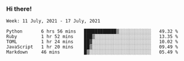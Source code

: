 ### Hi there!

<!--START_SECTION:waka-->
```text
Week: 11 July, 2021 - 17 July, 2021

Python       6 hrs 56 mins   ████████████▒░░░░░░░░░░░░   49.32 % 
Ruby         1 hr 52 mins    ███▒░░░░░░░░░░░░░░░░░░░░░   13.35 % 
TOML         1 hr 24 mins    ██▓░░░░░░░░░░░░░░░░░░░░░░   10.02 % 
JavaScript   1 hr 20 mins    ██▒░░░░░░░░░░░░░░░░░░░░░░   09.49 % 
Markdown     46 mins         █▒░░░░░░░░░░░░░░░░░░░░░░░   05.49 % 
```
<!--END_SECTION:waka-->
